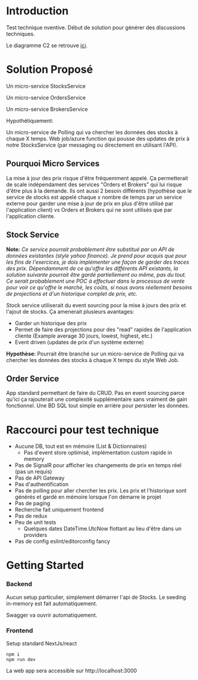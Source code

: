 # Introduction 
Test technique nventive. Début de solution pour générer des discussions techniques.

Le diagramme C2 se retrouve [ici](https://drive.google.com/file/d/1Z4DghrAxBZs2XcfMfxOBJdCngyrOnHrY/view?usp=sharing).



# Solution Proposé

Un micro-service StocksService

Un micro-service OrdersService

Un micro-service BrokersService



Hypothétiquement:

Un micro-service de Polling qui va chercher les données des stocks à chaque X temps. Web job/azure function qui pousse des updates de prix à notre StocksService (par messaging ou directement en utilisant l'API).



## Pourquoi Micro Services

La mise à jour des prix risque d'être fréquemment appelé. Ça permetterait de scale indépendament des services "Orders et Brokers" qui lui risque d'être plus à la demande. Ils ont aussi 2 besoin différents (hypothèse que le service de stocks est appelé chaque x nombre de temps par un service externe pour garder une mise à jour de prix en plus d'être utilisé par l'application client) vs Orders et Brokers qui ne sont utilisés que par l'application cliente.



## Stock Service

**Note:** *Ce service pourrait probablement être substitué par un API de données existantes (style yahoo finance). Je prend pour acquis que pour les fins de l'exercices, je dois implémenter une façon de garder des traces des prix. Dépendamment de ce qu'offre les différents API existants, la solution suivante pourrait être gardé partiellement ou même, pas du tout.* *Ce serait probablement une POC à effectuer dans le processus de vente pour voir ce qu'offre le marché, les coûts, si nous avons réellement besoins de projections et d'un historique complet de prix, etc.*



Stock service utiliserait du event sourcing pour la mise à jours des prix et l'ajout de stocks. Ça amenerait plusieurs avantages:

- Garder un historique des prix
- Permet de faire des projections pour des "read" rapides de l'application cliente (Example average 30 jours, lowest, highest, etc.)
- Event driven (updates de prix d'un système externe)



**Hypothèse:** Pourrait être branché sur un micro-service de Polling qui va chercher les données des stocks à chaque X temps du style Web Job.



## Order Service

App standard permettant de faire du CRUD. Pas en event sourcing parce qu'ici ça rajouterait une complexité supplémentaire sans vraiment de gain fonctionnel. Une BD SQL tout simple en arrière pour persister les données.



# Raccourci pour test technique

- Aucune DB, tout est en mémoire (List & Dictionnaires)
  - Pas d'event store optimisé, implémentation custom rapide in memory
- Pas de SignalR pour afficher les changements de prix en temps réel (pas un requis)
- Pas de API Gateway
- Pas d'authentification
- Pas de polling pour aller chercher les prix. Les prix et l'historique sont générés et gardé en mémoire lorsque l'on démarre le projet
- Pas de paging
- Recherche fait uniquement frontend
- Pas de redux
- Peu de unit tests
  - Quelques dates DateTime.UtcNow flottant au lieu d'être dans un providers
- Pas de config eslint/editorconfig fancy



# Getting Started
### Backend

Aucun setup particulier, simplement démarrer l'api de Stocks. Le seeding in-memory est fait automatiquement.

Swagger va ouvrir automatiquement.

### Frontend

Setup standard NextJs/react

```shell
npm i
npm run dev
```

La web app sera accessible sur http://localhost:3000